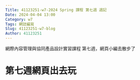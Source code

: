 ```yaml
---
Title: 41123251-w7-2024 Spring 課程 第七週 週記
Date: 2024-04-04 13:00
Category: w7
Tags: 網誌編寫
Slug: 41123251-w7-blog
Author: 41123251
---
```


網際內容管理與協同產品設計實習課程 第七週，網頁小編去散步了

<!-- PELICAN_END_SUMMARY -->

# 第七週網頁出去玩